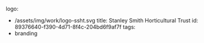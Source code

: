 logo:
  - /assets/img/work/logo-ssht.svg
title: Stanley Smith Horticultural Trust
id: 89376640-f390-4d71-8f4c-204bd6f9af7f
tags:
  - branding
